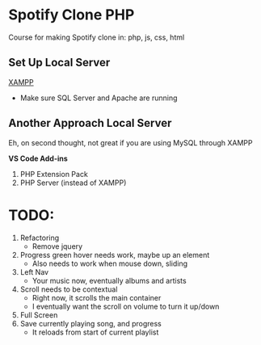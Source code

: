 # Spotify Clone PHP

Course for making Spotify clone in: php, js, css, html

## Set Up Local Server

[XAMPP](https://www.apachefriends.org/index.html)

- Make sure SQL Server and Apache are running

## Another Approach Local Server

Eh, on second thought, not great if you are using MySQL through XAMPP

**VS Code Add-ins**

1. PHP Extension Pack
1. PHP Server (instead of XAMPP)

# TODO:

1. Refactoring
   - Remove jquery
1. Progress green hover needs work, maybe up an element
   - Also needs to work when mouse down, sliding
1. Left Nav
   - Your music now, eventually albums and artists
1. Scroll needs to be contextual
   - Right now, it scrolls the main container
   - I eventually want the scroll on volume to turn it up/down
1. Full Screen
1. Save currently playing song, and progress
   - It reloads from start of current playlist
